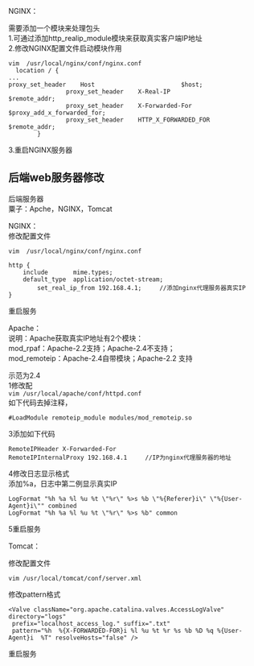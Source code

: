 NGINX：

 需要添加一个模块来处理包头   
 1.可通过添加http_realip_module模块来获取真实客户端IP地址   
 2.修改NGINX配置文件启动模块作用

 
```
vim  /usr/local/nginx/conf/nginx.conf
  location / {
... 
proxy_set_header    Host                        $host;
                proxy_set_header    X-Real-IP                    $remote_addr;
                proxy_set_header    X-Forwarded-For              $proxy_add_x_forwarded_for;
                proxy_set_header    HTTP_X_FORWARDED_FOR      $remote_addr;
        }
```
 3.重启NGINX服务器

 
## 后端web服务器修改

 后端服务器   
 粟子：Apche，NGINX，Tomcat

 NGINX：   
 修改配置文件

 
```
vim  /usr/local/nginx/conf/nginx.conf

http {
    include       mime.types;
    default_type  application/octet-stream;
        set_real_ip_from 192.168.4.1;     //添加nginx代理服务器真实IP
}
```
 重启服务

 Apache：   
 说明：Apache获取真实IP地址有2个模块：   
 mod_rpaf：Apache-2.2支持；Apache-2.4不支持；   
 mod_remoteip：Apache-2.4自带模块；Apache-2.2 支持

 示范为2.4   
 1修改配   
  `vim /usr/local/apache/conf/httpd.conf`    
 如下代码去掉注释，

 
```
#LoadModule remoteip_module modules/mod_remoteip.so
```
 3添加如下代码

 
```
RemoteIPHeader X-Forwarded-For
RemoteIPInternalProxy 192.168.4.1     //IP为nginx代理服务器的地址
```
 4修改日志显示格式   
 添加%a，日志中第二例显示真实IP

 
```
LogFormat "%h %a %l %u %t \"%r\" %>s %b \"%{Referer}i\" \"%{User-Agent}i\"" combined
LogFormat "%h %a %l %u %t \"%r\" %>s %b" common
```
 5重启服务

 Tomcat：

 修改配置文件

 
```
vim /usr/local/tomcat/conf/server.xml
```
 修改pattern格式

 
```
<Valve className="org.apache.catalina.valves.AccessLogValve" directory="logs"  
 prefix="localhost_access_log." suffix=".txt"  
 pattern="%h  %{X-FORWARDED-FOR}i %l %u %t %r %s %b %D %q %{User-Agent}i  %T" resolveHosts="false" />
```
 重启服务

   
  